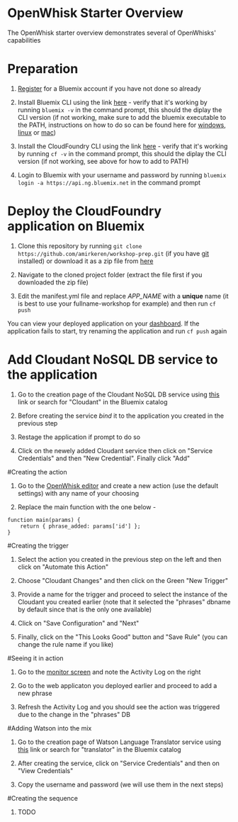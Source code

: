 # OpenWhisk Starter Overview

The OpenWhisk starter overview demonstrates several of OpenWhisks' capabilities

# Preparation

1. [Register](https://console.ng.bluemix.net/registration) for a Bluemix account if you have not done so already

2. Install Bluemix CLI using the link [here](http://clis.ng.bluemix.net/ui/home.html) - verify that it's working by running `bluemix -v` in the command prompt, this should the diplay the CLI version (if not working, make sure to add the bluemix executable to the PATH, instructions on how to do so can be found here for [windows](http://www.computerhope.com/issues/ch000549.htm), [linux](http://www.troubleshooters.com/linux/prepostpath.htm) or [mac](http://architectryan.com/2012/10/02/add-to-the-path-on-mac-os-x-mountain-lion/#.WH9RLbZ96L8))

3. Install the CloudFoundry CLI using the link [here](https://github.com/cloudfoundry/cli/releases) - verify that it's working by running `cf -v` in the command prompt, this should the diplay the CLI version (if not working, see above for how to add to PATH)

4. Login to Bluemix with your username and password by running `bluemix login -a https://api.ng.bluemix.net` in the command prompt

# Deploy the CloudFoundry application on Bluemix

1. Clone this repository by running `git clone https://github.com/amirkeren/workshop-prep.git` (if you have [git](https://git-scm.com/downloads) installed) or download it as a zip file from [here](https://github.com/amirkeren/workshop-prep/archive/master.zip)

2. Navigate to the cloned project folder (extract the file first if you downloaded the zip file)

3. Edit the manifest.yml file and replace *APP_NAME* with a **unique** name (it is best to use your fullname-workshop for example) and then run `cf push`

You can view your deployed application on your [dashboard](https://console.ng.bluemix.net/dashboard/apps). If the application fails to start, try renaming the application and run `cf push` again

# Add Cloudant NoSQL DB service to the application

1. Go to the creation page of the Cloudant NoSQL DB service using [this](https://console.ng.bluemix.net/catalog/services/cloudant-nosql-db/) link or search for "Cloudant" in the Bluemix catalog

2. Before creating the service *bind* it to the application you created in the previous step

3. Restage the application if prompt to do so

4. Click on the newely added Cloudant service then click on "Service Credentials" and then "New Credential". Finally click "Add"

#Creating the action

1. Go to the [OpenWhisk editor](https://console.ng.bluemix.net/openwhisk/editor) and create a new action (use the default settings) with any name of your choosing

2. Replace the main function with the one below -

```
function main(params) {
	return { phrase_added: params['id'] };
}
```

#Creating the trigger

1. Select the action you created in the previous step on the left and then click on "Automate this Action"

2. Choose "Cloudant Changes" and then click on the Green "New Trigger"

3. Provide a name for the trigger and proceed to select the instance of the Cloudant you created earlier (note that it selected the "phrases" dbname by default since that is the only one available)

4. Click on "Save Configuration" and "Next"

5. Finally, click on the "This Looks Good" button and "Save Rule" (you can change the rule name if you like)

#Seeing it in action 

1. Go to the [monitor screen](https://console.ng.bluemix.net/openwhisk/dashboard) and note the Activity Log on the right

2. Go to the web applicaton you deployed earlier and proceed to add a new phrase

3. Refresh the Activity Log and you should see the action was triggered due to the change in the "phrases" DB

#Adding Watson into the mix

1. Go to the creation page of Watson Language Translator service using [this](https://console.ng.bluemix.net/catalog/services/language-translator) link or search for "translator" in the Bluemix catalog 

2. After creating the service, click on "Service Credentials" and then on "View Credentials"

3. Copy the username and password (we will use them in the next steps)

#Creating the sequence

1. TODO
